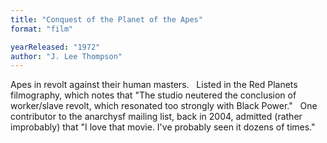 ```yaml
---
title: "Conquest of the Planet of the Apes"
format: "film"

yearReleased: "1972"
author: "J. Lee Thompson"
---
```

Apes in revolt against their human masters.
 
Listed in the Red  Planets filmography, which notes that "The studio neutered the  conclusion of worker/slave revolt, which resonated too strongly with Black  Power."
 
One contributor to the anarchysf mailing list, back in  2004, admitted (rather improbably) that "I love that movie. I've probably seen  it dozens of times."
 
